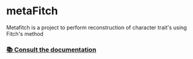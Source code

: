 # metaFitch

Metafitch is a project to perform reconstruction of character trait's using Fitch's method



### [📚 Consult the documentation](https://metafitch.readthedocs.io/en/latest/)
